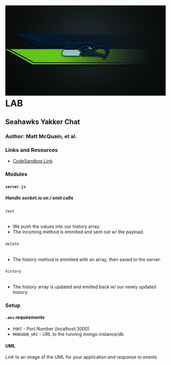 ![Seahawks Chat](src/assets/seahawksbackground.jpg) LAB
=================================================

## Seahawks Yakker Chat

### Author: Matt McQuain, et al. 

### Links and Resources
* [CodeSandbox Link](https://codesandbox.io/s/ywxr41l9xz)


### Modules
#### `server.js`
##### Handle socket.io on / emit calls

###### `text`
* We push the values into our history array.
* The incoming method is emmited and sent out w/ the payload.

###### `delete`
* The history method is emmited with an array, then saved to the server. 

###### `history`
* The history array is updated and emiited back w/ our newly updated history. 

### Setup
#### `.env` requirements
* `PORT` - Port Number (localhost:3000)
* `MONGODB_URI` - URL to the running mongo instance/db


#### UML
Link to an image of the UML for your application and response to events